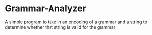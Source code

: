 Grammar-Analyzer
================

A simple program to take in an encoding of a grammar and a string to determine whether that string is valid for the grammar 
